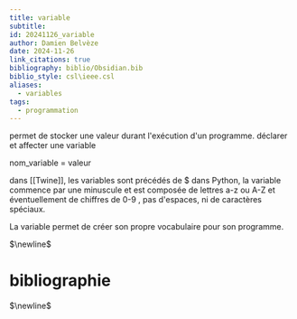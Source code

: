 ```yaml
---
title: variable
subtitle: 
id: 20241126_variable
author: Damien Belvèze
date: 2024-11-26
link_citations: true
bibliography: biblio/Obsidian.bib
biblio_style: csl\ieee.csl
aliases:
  - variables
tags:
  - programmation
---
```


permet de stocker une valeur durant l'exécution d'un programme. 
déclarer et affecter une variable

nom_variable = valeur

dans [[Twine]], les variables sont précédés de $
dans Python, la variable commence par une minuscule et est composée de lettres a-z ou A-Z et éventuellement de chiffres de 0-9 , pas d'espaces, ni de caractères spéciaux. 

La variable permet de créer son propre vocabulaire pour son programme. 

$\newline$
# bibliographie
$\newline$






